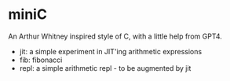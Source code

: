 # miniC

An Arthur Whitney inspired style of C, with a little help from GPT4.

* jit: a simple experiment in JIT'ing arithmetic expressions
* fib: fibonacci
* repl: a simple arithmetic repl - to be augmented by jit

